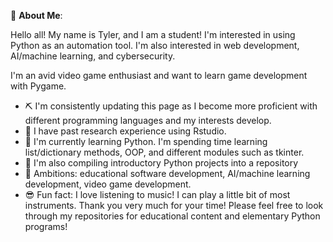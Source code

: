 💫 **About Me**:  

Hello all! My name is Tyler, and I am a student! I'm interested in using Python as an automation tool. I'm also interested in web development, AI/machine learning, and cybersecurity.

I'm an avid video game enthusiast and want to learn game development with Pygame.

* ⛏️ I'm consistently updating this page as I become more proficient with different programming languages and my interests develop. 
* 🧐 I have past research experience using Rstudio. 
* 🌱 I'm currently learning Python. I'm spending time learning list/dictionary methods, OOP, and different modules such as tkinter. 
* 🔎 I'm also compiling introductory Python projects into a repository 
* 💭 Ambitions: educational software development, AI/machine learning development, video game development.
* 😎 Fun fact: I love listening to music! I can play a little bit of most instruments.
Thank you very much for your time! Please feel free to look through my repositories for educational content and elementary Python programs! 
